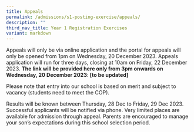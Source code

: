 ```yaml
---
title: Appeals
permalink: /admissions/s1-posting-exercise/appeals/
description: ""
third_nav_title: Year 1 Registration Exercises
variant: markdown
---
```

Appeals will only be via online application and the portal for appeals will only be opened from 1pm on Wednesday, 20 December 2023. Appeals application will run for three days, closing at 10am on Friday, 22 December 2023. **The link will be provided here only from 3pm onwards on Wednesday, 20 December 2023**: **\[to be updated\]**

Please note that entry into our school is based on merit and subject to vacancy (students need to meet the COP).

Results will be known between Thursday, 28 Dec to Friday, 29 Dec 2023. Successful applicants will be notified via phone. Very limited places are available for admission through appeal. Parents are encouraged to manage your son’s expectations during this school selection period.